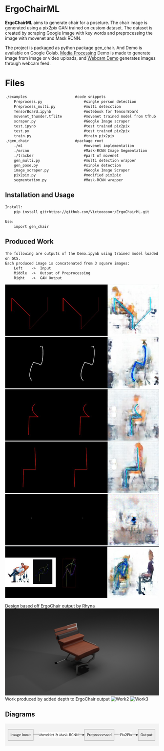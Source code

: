 # ErgoChairML

**ErgoChairML** aims to generate chair for a poseture. The chair image is generated using a pix2pix GAN trained on custom dataset. The dataset is created by scraping Google Image with key words and preprocessing the image with movenet and Mask RCNN.

The project is packaged as python package gen_chair. And Demo is available on Google Colab. [Media Processing](https://colab.research.google.com/github/Victoooooor/ErgoChairML/blob/main/Demo.ipynb) Demo is made to generate image from image or video uploads, and [Webcam Demo](https://colab.research.google.com/github/Victoooooor/ErgoChairML/blob/main/Demo_Vid.ipynb) generates images through webcam feed. 

# Files

	./examples						#code snippets
		Preprocess.py					#single person detection
		Preprocess_multi.py				#multi detecction
		TensorBoard.ipynb				#notebook for TensorBoard
		movenet_thunder.tflite			#movenet trained model from tfhub
		scraper.py						#Google Image scraper
		test.ipynb						#test trained pix2pix
		test.py							#test trained pix2pix
		train.py						#train pix2pix
	./gen_chair 					#package root
		./ml 							#movenet implementation
		./mrcnn							#Mask-RCNN Image Segmentation
		./tracker						#part of movenet
		gen_multi.py					#multi detection wrapper
		gen_pose.py						#sinple detection
		image_scraper.py				#Google Image Scraper
		pix2pix.py						#modified pix2pix
		segmentation.py					#Mask-RCNN wrapper
		
		

## Installation and Usage

	Install:
		pip install git+https://github.com/Victoooooor/ErgoChairML.git
	
	Use:
		import gen_chair
	

## Produced Work

	The following are outputs of the Demo.ipynb using trained model loaded on GCS.
	Each produced image is concatenated from 3 square images: 
		Left  	-> 	Input
		Middle	->	Output of Preprocessing
		Right	-> 	GAN Output
![Skeleton Output 2](https://github.com/Victoooooor/ErgoChairML/blob/main/image/ske1.jpg?raw=true)
![Skeleton Output 2](https://github.com/Victoooooor/ErgoChairML/blob/main/image/ske2.jpg?raw=true)
![Skeleton Output 3](https://github.com/Victoooooor/ErgoChairML/blob/main/image/ske3.jpg?raw=true)
![Skeleton Output 4](https://github.com/Victoooooor/ErgoChairML/blob/main/image/ske4.jpg?raw=true)
![Skeleton Animated 5](https://github.com/Victoooooor/ErgoChairML/blob/main/image/animated.gif?raw=true)
![Skeleton Output 6](https://github.com/Victoooooor/ErgoChairML/blob/main/image/weirdpose.jpg?raw=true)

Design based off ErgoChair output by Rhyna
![enter image description here](https://github.com/Victoooooor/ErgoChairML/blob/main/image/work1.png?raw=true)
Work produced by added depth to ErgoChair output
![Work2
](https://github.com/Victoooooor/ErgoChairML/blob/main/image/work2.gif?raw=true)
![Work3
](https://github.com/Victoooooor/ErgoChairML/blob/main/image/work3.gif?raw=true)



## Diagrams

![Simple Diagram](https://github.com/Victoooooor/ErgoChairML/blob/main/image/diagram.png?raw=true)
